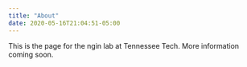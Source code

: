 ```yaml
---
title: "About"
date: 2020-05-16T21:04:51-05:00
---
```

This is the page for the ngin lab at Tennessee Tech.
More information coming soon.
